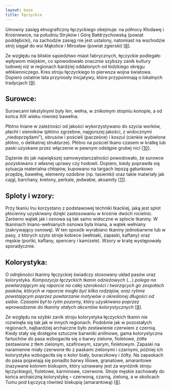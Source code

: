 ```yaml
---
layout: base
title: łęczyckie
---
```

Umowny zasięg etnograficzny łęczyckiego obejmuje: na północy Kłodawę i Krośniewice, na południu Stryków i Górę Bałdrzychowską (powiat poddębicki), na zachodzie zasięg nie jest ustalony, natomiast na wschodzie strój sięgał do wsi Mąkolice i Mirosław (powiat zgierski) [[8][bibliografia]].

Ze względu na bliskie sąsiedztwo miast fabrycznych, łęczyckie podlegało wpływom miejskim, co spowodowało znacznie szybszy zanik kultury ludowej niż w regionach bardziej oddalonych od łódzkiego okręgu włókienniczego. Kres stroju łęczyckiego to pierwsza wojna światowa. Dopiero ostatnie lata przyniosły inicjatywy, które przypominają o lokalnych tradycjach [[9][bibliografia]].

## Surowce:

Surowcami tekstylnymi były len, wełna, w znikomym stopniu konopie, a od końca XIX wieku również bawełna.

Płótno lniane w zależności od jakości wykorzystywano do szycia worków, płacht i sienników (płótno zgrzebne, najgorszej jakości, z widocznymi „niedoprzędami”), obrusów i pościeli (pacześne) i koszul (cienkie wybielone płótno, o delikatnej strukturze). Płótno na pościel tkano czasem w kratkę lub paski uzyskane przez włączenie w pewnym odstępie grubej nici [[10][bibliografia]].

Dążenie do jak największej samowystarczalności powodowało, że surowce pozyskiwano z własnej uprawy czy hodowli. Dopiero, kiedy poprawiła się sytuacja materialna chłopów, kupowano na targach lepszą gatunkowo przędzę, bawełnę, elementy ozdobne (np. tasiemki) oraz takie materiały jak cajgi, barchany, kretony, perkale, jedwabie, aksamity [[11][bibliografia]].

## Sploty i wzory:

Przy tkaniu lnu korzystano z podstawowej techniki tkackiej, jaką jest splot płócienny uzyskiwany dzięki zastosowaniu w krośnie dwóch nicielnic. Zarówno wątek jak i osnowa są tak samo widoczne w splocie tkaniny. W tkaninach lniano-wełnianych osnowa była lniana, a wątek wełniany (zakrywający osnowę). W ten sposób wyrabiano tkaniny jednobarwne lub w pasy, z których szyto stroje kobiece (wełniaki, zapaski, kaftany) oraz męskie (portki, kaftany, spencery i kamizele). Wzory w kratę występowały sporadycznie.

## Kolorystyka:

O odrębności tkaniny łęczyckiej świadczy stosowany układ pasów oraz kolorystyka. *Kompozycja łęczyckich tkanin odzieżowych* (…) *polega na powtarzającym się raporcie na całej szerokości i tworzących go zespołach pasków, których w raporcie mogło być kilka rodzajów, oraz rytmie powstającym poprzez powtarzanie motywów o określonej długości od siebie. Czasami był to rytm pozorny, który uzyskiwano poprzez wprowadzenie do tkaniny stałych akcentów kolorystycznych* [[8][bibliografia]].

Ze względu na szybki zanik stroju kolorystyka łęczyckich tkanin nie rozwinęła się tak jak w innych regionach. Podobnie jak w pozostałych regionach, najbardziej archaiczne było zestawienie czerwieni z czernią. Kiedy stały się dostępne sztuczne barwniki anilinowe, gama kolorystyczna fartuchów do pasa wzbogaciła się o barwy zielone, fioletowe, żółte zestawione z tłem zielonym, szafirowym, szarym, fioletowym. Zapaski na naramienne miały czerwone tło z paskami zielonymi i czarnymi, później ich kolorystyka wzbogaciła się o kolor biały, buraczkowy i żółty. Na zapaskach do pasa pojawiają się ponadto barwy liliowe, granatowe, amarantowe (nazywane kolorem biskupim, który uznawany jest za wyróżnik stroju łęczyckiego), fioletowe, karminowe, czerwone. Stroje męskie zachowały do końca archaiczną kolorystykę – czerwoną, czarną, zieloną, a w okolicach Tumu pod Łęczycą również biskupią (amarantową) [[8][bibliografia]].

[bibliografia]: /slowniczek-i-bibliografia/#bibliografia